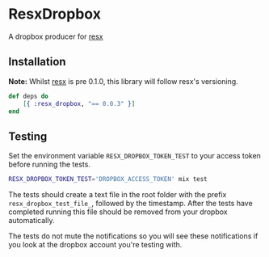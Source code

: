 # ResxDropbox
A dropbox producer for [resx](https://github.com/ScrimpyCat/Resx)

Installation
------------

__Note:__ Whilst [resx](https://github.com/ScrimpyCat/Resx) is pre 0.1.0, this library will follow resx's versioning.

```elixir
def deps do
    [{ :resx_dropbox, "== 0.0.3" }]
end
```

Testing
-------

Set the environment variable `RESX_DROPBOX_TOKEN_TEST` to your access token before running the tests.

```bash
RESX_DROPBOX_TOKEN_TEST='DROPBOX_ACCESS_TOKEN' mix test
```

The tests should create a text file in the root folder with the prefix `resx_dropbox_test_file_`, followed by the timestamp. After the tests have completed running this file should be removed from your dropbox automatically.

The tests do not mute the notifications so you will see these notifications if you look at the dropbox account you're testing with.

